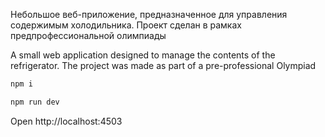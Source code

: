 Небольшое веб-приложение, предназначенное для управления содержимым холодильника. Проект сделан в рамках предпрофессиональной олимпиады

A small web application designed to manage the contents of the refrigerator. The project was made as part of a pre-professional Olympiad
```bash
npm i

npm run dev
```
Open http://localhost:4503